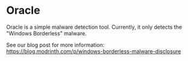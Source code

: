 # Oracle

Oracle is a simple malware detection tool. Currently, it only detects the "Windows Borderless" malware.

See our blog post for more information: https://blog.modrinth.com/p/windows-borderless-malware-disclosure